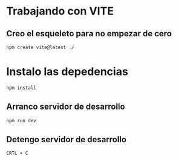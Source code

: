 # Trabajando con VITE
## Creo el esqueleto para no empezar de cero

```sh
npm create vite@latest ./
```
# Instalo las depedencias

```sh
npm install
```

## Arranco servidor de desarrollo

```sh
npm run dev
```

##   Detengo servidor de desarrollo

```sh
CRTL + C